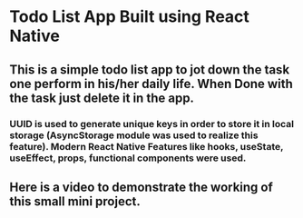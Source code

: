 # Todo List App Built using React Native

## This is a simple todo list app to jot down the task one perform in his/her daily life. When Done with the task just delete it in the app.

### UUID is used to generate unique keys in order to store it in local storage (AsyncStorage module was used to realize this feature). Modern React Native Features like hooks, useState, useEffect, props, functional components were used.

## Here is a video to demonstrate the working of this small mini project.
